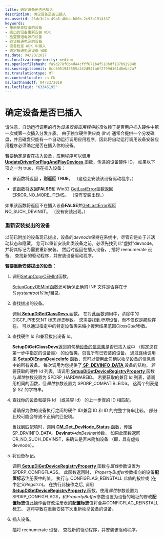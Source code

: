 ```yaml
---
title: 确定设备是否已插入
description: 确定设备是否已插入
ms.assetid: 26dc3c2b-49a6-4bba-b86b-2c93a1914f87
keywords:
- 重新安装拔出的设备
- 拔出的设备重新安装 WDK
- 检查接通电源的设备
- 验证接通电源的设备
- 设备检查 WDK 中插入
- 确定接通电源设备 WDK
ms.date: 04/20/2017
ms.localizationpriority: medium
ms.openlocfilehash: fa9d278f6b4d44cfff671b4f510bdf187b92984b
ms.sourcegitcommit: 0cc5051945559a242d941a6f2799d161d8eba2a7
ms.translationtype: MT
ms.contentlocale: zh-CN
ms.lasthandoff: 04/23/2019
ms.locfileid: "63346195"
---
```

# <a name="determining-whether-a-device-is-plugged-in"></a>确定设备是否已插入


请注意，自动运行调用的行为*设备安装应用程序*必须依赖于是否用户插入硬件中第一次或第一次插入分发介质。 由于独立硬件供应商 (Ihv) 通常会提供一个分发磁盘，并且磁盘只能有一个自动运行调用应用程序，因此将自动运行调用设备安装应用程序必须确定是否在插入你的设备。

若要确定是否在插入设备，应用程序可以调用[ **UpdateDriverForPlugAndPlayDevices** ](https://msdn.microsoft.com/library/windows/hardware/ff553534)函数，传递的设备硬件 ID。 如果以下项之一为 true，将在插入设备：

-   该函数将返回 **，则返回 TRUE**。 （这也会安装该设备驱动程序。）

-   该函数将返回**FALSE**和 Win32 [GetLastError](https://go.microsoft.com/fwlink/p/?linkid=169416)函数返回 ERROR_NO_MORE_ITEMS。 （没有安装出现。）

如果该函数将返回不在插入设备**FALSE**并[GetLastError](https://go.microsoft.com/fwlink/p/?linkid=169416)返回 NO_SUCH_DEVINST。 （没有安装出现。）

### <a name="reinstalling-an-unplugged-device"></a>重新安装拔出的设备

以前已附加的设备现已拔出，设备的*devnode*保持在系统中，尽管它是处于非活动状态和隐藏。 您可以重新安装此类设备之前，必须先找到此"虚拟"devnode，并将其标记为需要重新安装。 然后时返回在插入设备，, 插将 reenumerate 设备、 查找新的驱动程序，并安装设备驱动程序。

**若要重新安装拔出的设备：**

1.  调用[SetupCopyOEMInf](https://go.microsoft.com/fwlink/p/?linkid=98735)函数。

    [SetupCopyOEMInf](https://go.microsoft.com/fwlink/p/?linkid=194252)函数还可确保正确的 INF 文件是否存在于 *%systemroot%\\inf*目录。

2.  查找拔出的设备。

    调用[ **SetupDiGetClassDevs** ](https://msdn.microsoft.com/library/windows/hardware/ff551069)函数。 在对此函数调用中，清除中的 DIGCF_PRESENT 标志*标志*参数。 您需要找到*所有*设备，而不仅仅是那些存在。 可以通过指定中的特定设备类来缩小搜索结果范围*ClassGuid*参数。

3.  查找硬件 Id 和兼容拔出设备 Id。

    **SetupDiGetClassDevs**返回的句柄[设备的信息集](device-information-sets.md)是否已插入或中 （假定您在第一步中指定的设备类） 的设备类，包含所有已安装的设备。 通过连续调用来[ **SetupDiEnumDeviceInfo** ](https://msdn.microsoft.com/library/windows/hardware/ff551010)函数，您可以使用此句柄以枚举设备的信息集中的所有设备。 每次调用为您提供了[ **SP_DEVINFO_DATA** ](https://msdn.microsoft.com/library/windows/hardware/ff552344)设备的结构。 若要获取的硬件 Id 列表，请调用[ **SetupDiGetDeviceRegistryProperty** ](https://msdn.microsoft.com/library/windows/hardware/ff551967)函数与*属性*参数设置为 SPDRP_HARDWAREID。 若要获取的兼容 Id 列表，请调用相同的函数，但*属性*参数设置为 SPDRP_COMPATIBLEIDS。 这两个列表是多 SZ 的字符串。

4.  查找你的设备和硬件 Id （或兼容 Id） 的上一步骤的 ID 相匹配。

    请确保为你的设备执行之间的硬件 ID/兼容 ID 和 ID 的完整字符串比较。 部分比较可能会导致不正确的匹配项。

    当找到匹配项时，调用[ **CM_Get_DevNode_Status** ](https://msdn.microsoft.com/library/windows/hardware/ff538514)函数，传递 SP_DRVINFO_DATA。**DevInst**中*dnDevInst*参数。 如果此函数返回 CR_NO_SUCH_DEVINST，来确认是否未附加设备 （即，具有虚拟 devnode）。

5.  将设备标记。

    调用[ **SetupDiGetDeviceRegistryProperty** ](https://msdn.microsoft.com/library/windows/hardware/ff551967)函数与*属性*参数设置为 SPDRP_CONFIGFLAGS。 此函数返回时， *PropertyBuffer*参数指向的设备**配置标志**注册表中的值。 执行与 CONFIGFLAG_REINSTALL 此值的按位或 (在中定义*Regstr.h*)。 在执行此操作之后, 调用[ **SetupDiSetDeviceRegistryProperty** ](https://msdn.microsoft.com/library/windows/hardware/ff552169)函数，使用*属性*参数设置为 SPDRP_CONFIGFLAGS，和*PropertyBuffer*参数设置为设备的地址的修改**配置标志**值此操作会修改注册表的**配置标志**值将合并CONFIGFLAG_REINSTALL 标志。 这将导致在重新安装下次重新枚举设备的设备。

6.  插入设备。

    插将 reenumerate 设备、 查找新的驱动程序，并安装该驱动程序。

 

 






